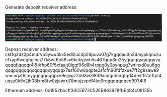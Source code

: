 Generate deposit receiver address:

![generate-address](https://github.com/Reiss2000/nervos-hackathon/blob/main/Task6/deposit-receiver-address.png?raw=true)

Deposit receiver address: ckt1q3dz2p4mdrvp5ywu4kk5edl2uc4p03puvx07g7kgqdau3n3dmypkqnxzuefxyp9wdghglncj77k5wt6p59sx6kukyjlwh5s467qgp8m25yqqqqqsqqqqqvqqqqqfjqqqqr4l54fhp60f5xfaajt0lgqf96d8h4rppg0y0pynpug7wtlnxd0uu6gqqqqpqqqqqqcqqqqqxyqqqqx7asf60w8pqpte2sfcfn90fdfzxue7ff2g8sawe9wacnqat6jmygqngqqqqpxv9ejjvgz2u63w3l839aadguh5rgtqd4devf97a0fpt4uqsz0k5x2jh08lxm8tw0zjawrrj78mujzvpr64kq9rqgqqqqqqcq9934l8

Ethereum address: 0x1952bbcff36CEB73C52EB863978fbE484c08f55b
